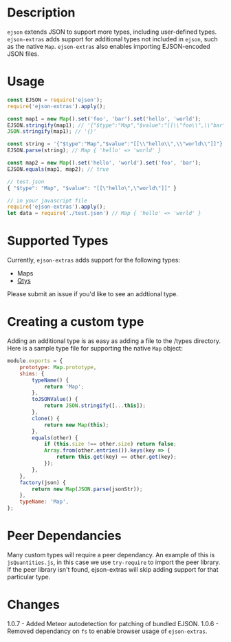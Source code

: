 # Description

`ejson` extends JSON to support more types, including user-defined types.
`ejson-extras` adds support for additional types not included in `ejson`, such
as the native `Map`. `ejson-extras` also enables importing EJSON-encoded JSON
files.

# Usage

```javascript
const EJSON = require('ejson');
require('ejson-extras').apply();

const map1 = new Map().set('foo', 'bar').set('hello', 'world');
EJSON.stringify(map1); // '{"$type":"Map","$value":"[[\\"foo\\",\\"bar\\"],[\\"hello\\",\\"world\\"]]"}'
JSON.stringify(map1); // '{}'

const string = '{"$type":"Map","$value":"[[\\"hello\\",\\"world\\"]]"}';
EJSON.parse(string); // Map { 'hello' => 'world' }

const map2 = new Map().set('hello', 'world').set('foo', 'bar');
EJSON.equals(map1, map2); // true
```

```javascript
// test.json
{ "$type": "Map", "$value": "[[\"hello\",\"world\"]]" }

// in your javascript file
require('ejson-extras').apply();
let data = require('./test.json') // Map { 'hello' => 'world' }
```

# Supported Types

Currently, `ejson-extras` adds support for the following types:

* Maps
* [Qtys](https://github.com/gentooboontoo/js-quantities)

Please submit an issue if you'd like to see an addtional type.

# Creating a custom type

Adding an additional type is as easy as adding a file to the /types directory.
Here is a sample type file for supporting the native `Map` object:

```javascript
module.exports = {
    prototype: Map.prototype,
    shims: {
        typeName() {
            return 'Map';
        },
        toJSONValue() {
            return JSON.stringify([...this]);
        },
        clone() {
            return new Map(this);
        },
        equals(other) {
            if (this.size !== other.size) return false;
            Array.from(other.entries()).keys(key => {
                return this.get(key) == other.get(key);
            });
        },
    },
    factory(json) {
        return new Map(JSON.parse(jsonStr));
    },
    typeName: 'Map',
};
```

# Peer Dependancies

Many custom types will require a peer dependancy. An example of this is
`jsQuantities.js`, in this case we use `try-require` to import the peer library.
If the peer library isn't found, ejson-extras will skip adding support for that
particular type.

# Changes

1.0.7 - Added Meteor autodetection for patching of bundled EJSON.
1.0.6 - Removed dependancy on `fs` to enable browser usage of `ejson-extras`.
